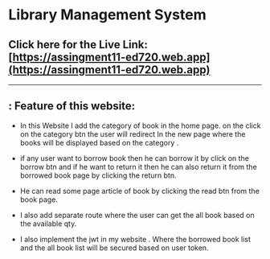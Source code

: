 # Library Management System
## Click here for the Live Link: [https://assingment11-ed720.web.app](https://assingment11-ed720.web.app)




----------------------------------------------------------------------------------------------------

## : Feature of this website:

- In this Website I add the category of book in the home page. on the click on the category btn the user will redirect  In the new page where the books will be displayed based on the category .

- if any user want to borrow book then he can borrow it by click on the borrow btn and if he want to return it then he can also return it from the borrowed book page by clicking the return btn. 

- He can read some page article of book by clicking the read btn from the  book page. 

- I also add separate route where the user can get the all book based on the available qty. 

- I also implement the jwt in my website . Where the borrowed book list and the all book list will be secured based on user token.
